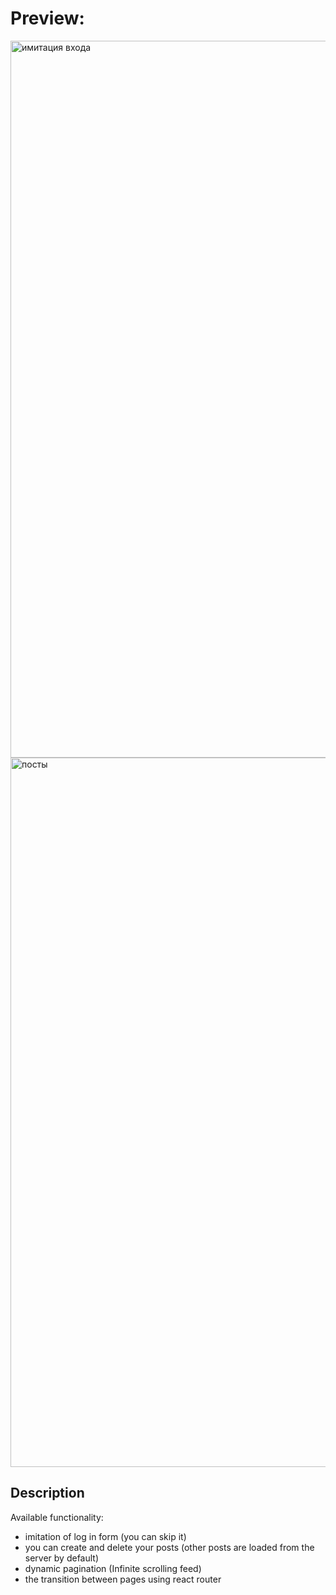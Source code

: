 # Preview:

<img width="1147" alt="имитация входа" src="https://user-images.githubusercontent.com/107110241/200639463-22d3639d-d03a-4ed4-bd90-5c662a55be85.png">

<img width="1135" alt="посты" src="https://user-images.githubusercontent.com/107110241/200639477-8558294f-bc57-45e6-9718-79480727ed42.png">

## Description

Available functionality:
- imitation of log in form (you can skip it)
- you can create and delete your posts (other posts are loaded from the server by default)
- dynamic pagination (Infinite scrolling feed)
- the transition between pages using react router


